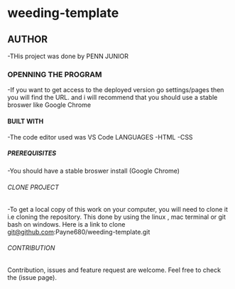 # weeding-template
## AUTHOR
-THis project was done by PENN JUNIOR
### OPENNING THE PROGRAM
-If you want to get access to the deployed version go settings/pages then you will find the URL. and i will recommend that you should use a stable broswer like Google Chrome
#### BUILT WITH
-The code editor used was VS Code
LANGUAGES
 -HTML
 -CSS
##### PREREQUISITES
 -You should have a stable broswer install (Google Chrome)
###### CLONE PROJECT
  -To get a local copy of this work on your computer, you will need to clone it i.e cloning the repository. This done   by using the linux , mac terminal or git bash  on windows.
  Here is a link to clone git@github.com:Payne680/weeding-template.git
###### CONTRIBUTION
Contribution, issues and feature request are welcome.
Feel free to check the (issue page).
